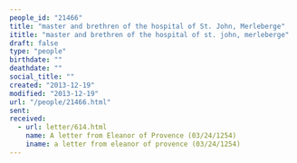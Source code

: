 ```yaml
---
people_id: "21466"
title: "master and brethren of the hospital of St. John, Merleberge"
ititle: "master and brethren of the hospital of st. john, merleberge"
draft: false
type: "people"
birthdate: ""
deathdate: ""
social_title: ""
created: "2013-12-19"
modified: "2013-12-19"
url: "/people/21466.html"
sent:
received:
  - url: letter/614.html
    name: A letter from Eleanor of Provence (03/24/1254)
    iname: a letter from eleanor of provence (03/24/1254)
---
```

